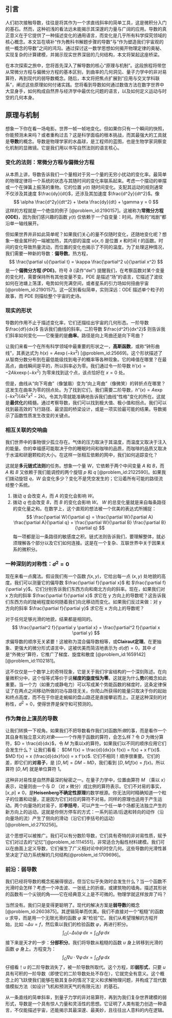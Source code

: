 ## 引言
人们初次接触导数，往往是将其作为一个求直线斜率的简单工具，这是微积分入门的基石。然而，这种初浅的看法远未能揭示其深邃的力量与广阔的应用。导数的真正意义在于它提供了一种描述变化的通用语言，而变化是几乎所有科学探究领域的核心概念。本文旨在填补“作为教科书解题步骤的导数”与“作为塑造我们宇宙观的统一概念的导数”之间的鸿沟。通过探讨这一数学思想如何揭开物理定律的奥秘、实现复杂的计算建模，并揭示现实世界深层的几何结构，本文将架起这座桥梁。

在本次探索之旅中，您将首先深入了解导数的核心“原理与机制”。这段旅程将带您从常微分方程与偏微分方程的基本区别，到曲率的几何洞见、量子力学中的非对易算符，再到现代的弱导数概念。随后，本文将把焦点扩展到“应用与交叉学科联系”，阐述这些原理如何付诸实践。您将看到导数如何通过数值方法在数字世界中大显身手，如何构成自然界与经济学中最优化问题的语言，以及如何定义运动与时空的几何本身。

## 原理与机制

想象一下你在看一场电影。世界一帧一帧地变化。但如果你只有一个瞬间的快照，你能预测未来吗？或者重构过去？这是科学面临的根本挑战，而其最强大的工具就是**导数**的概念。导数是物理学家的水晶球，是工程师的蓝图，也是生物学家洞察变化机制的显微镜。它是我们用以书写自然法则的语言核心。

### 变化的法则：常微分方程与偏微分方程

从本质上讲，导数告诉我们一个量相对于另一个量的无穷小扰动的变化率。最简单的物理定律将一个系统的状态与其随时间的变化率联系起来。考虑一个摆动的单摆或一个在弹簧上振荡的重物。它的位置 $y(t)$ 随时间变化。支配其运动的规则通常不仅涉及其速度 $\frac{dy}{dt}$，还涉及其加速度 $\frac{d^2y}{dt^2}$。像
$$ \alpha \frac{d^2y}{dt^2} + \beta \frac{dy}{dt} + \gamma y = 0 $$
这样的方程就是一个绝佳的例子 [@problem_id:2190157]。这被称为**常微分方程 (ODE)**，因为我们感兴趣的函数 $y(t)$ 仅依赖于*一个*自变量：时间。所有的“戏剧”都沿单一轴线展开。

但如果世界并非如此简单呢？如果我们关心的量不仅随时变化，还随地变化呢？想象一根金属杆的一端被加热，其内部的温度 $u(x, t)$ 是位置 $x$ 和时间 $t$ 的函数。时间的变化导致热量流动，而位置的变化也揭示了不同的温度。为了处理这种情况，我们需要一种新的导数：**偏导数**。热方程，
$$ \frac{\partial u}{\partial t} = \kappa \frac{\partial^2 u}{\partial x^2} $$
是一个**偏微分方程 (PDE)**。符号 $\partial$ (读作“del”) 提醒我们，在考察函数对某个变量的变化时，需要保持所有其他变量不变。PDE 是描述“场”的语言，它描述了波纹如何在池塘上荡漾，电势如何充满空间，或者星系的引力场如何扭曲宇宙 [@problem_id:2190157]。这一区别看似简单，实则深远：ODE 描述单个粒子的故事，而 PDE 则描绘整个宇宙的史诗。

### 现实的形状

导数的作用不止于描述变化率，它们还描绘出宇宙的几何形态。一阶导数 $\frac{df}{dx}$ 告诉我们曲线的斜率。二阶导数 $\frac{d^2f}{dx^2}$ 则告诉我们斜率如何变化——它衡量的是**曲率**。路径是向上弯曲还是向下弯曲？

让我们来看一个在所有科学领域中最重要的形状之一，**高斯函数**，或称“钟形曲线”，其表达式为 $h(x) = A \exp(-kx^2)$ [@problem_id:25669]。这个形状描述了从智商分数分布到在最低能级找到电子的概率等各种现象。它的峰值在哪里？在最高点，曲线瞬间是平的，所以斜率必为零。我们通过令一阶导数 $h'(x) = -2Akx \exp(-kx^2)$ 为零来找到这个点，该点恰好在 $x=0$ 处。

但是，曲线从“向下弯曲”（像皱眉）变为“向上弯曲”（像微笑）的转折点在哪里？这发生在曲率为零的拐点处。为了找到它们，我们需要二阶导数，$h''(x) = A \exp(-kx^2)(4k^2x^2 - 2k)$。令其为零就能准确地告诉我们曲线“性格”变化的所在。这就是**最优化**的精髓。通过考察导数，我们可以找到极大值、极小值和拐点。我们可以找到最高效的飞行路径、最坚固的桥梁设计，或是一项实验最可能的结果。导数揭示了函数性质发生改变的关键点。

### 相互关联的交响曲

我们世界中的事物很少孤立存在。气体的压力取决于其温度，而温度又取决于注入的能量。你的幸福感可能取决于你的睡眠时间和咖啡的品质，而咖啡的品质又取决于水温和研磨颗粒的大小。在这样一张相互依赖的网中，我们如何追踪变化？

这就是**多元链式法则**的任务。想象一个量 $W$，它依赖于两个中间变量 $A$ 和 $B$，而 $A$ 和 $B$ 又依赖于我们能调控的两个旋钮 $p$ 和 $q$ [@problem_id:2122590]。如果我们拨动旋钮 $q$，$W$ 会变化多少？变化不是凭空发生的；它沿着所有可能的路径流经整个系统。
1.  拨动 $q$ 会改变 $A$，而 $A$ 的变化会影响 $W$。
2.  拨动 $q$ 也会改变 $B$，而 $B$ 的变化会影响 $W$。
$W$ 的总变化量就是来自每条路径的变化量之和。在数学上，这个直观的想法被一个优美的表达式所捕捉：
$$ \frac{\partial W}{\partial q} = \frac{\partial W}{\partial A} \frac{\partial A}{\partial q} + \frac{\partial W}{\partial B} \frac{\partial B}{\partial q} $$
每一项都是沿一条路径的敏感度之积。链式法则告诉我们，要理解整体，就必须理解各个部分以及它们如何连接。这是在一个复杂、互联世界中关于因果关系的微积分。

### 一种深刻的对称性：$d^2=0$

现在来看一点魔法。假设我们有一个函数 $f(x,y)$，它给出每一点 $(x,y)$ 处地貌的高度。我们可以测量它的偏导数 $\frac{\partial f}{\partial x}$ 和 $\frac{\partial f}{\partial y}$。它们分别告诉我们东西方向和南北方向的斜率。现在，如果我们对 x 方向的斜率 $\frac{\partial f}{\partial x}$ 求它在 y 方向上的导数呢？这告诉我们东西方向的陡峭程度如何随着我们向北移动而变化。如果我们反过来做：对 y 方向的斜率 $\frac{\partial f}{\partial y}$ 求它在 x 方向上的导数呢？

对于任何足够光滑的地貌，结果都是相同的。
$$ \frac{\partial^2 f}{\partial y \partial x} = \frac{\partial^2 f}{\partial x \partial y} $$
求偏导数的顺序无关紧要！这被称为混合偏导数相等，或**Clairaut定理**。在更抽象、更强大的微分形式语言中，这被优美而简洁地表示为 $d(df) = 0$，其中 $d$ 是“外微分”算符，它推广了梯度、旋度和散度 [@problem_id:1659142] [@problem_id:1102181]。

这不仅仅是一个数学上的奇特现象，它是关于我们宇宙结构的一个深刻陈述。在向量微积分中，这个恒等式等价于说**梯度的旋度恒为零**。这就是为什么**势**的概念如此重要。当一个力（如重力或静电力）可以写成某个势能函数的梯度时，这条定律保证了在两点之间移动所做的功与路径无关。你爬山所获得的能量只取决于你的起始和终点高度，而不在于你是走蜿蜒的盘山路还是直接攀岩而上。正是这种深刻的对称性，$d^2=0$，使得世界是保守和可预测的。

### 作为舞台上演员的导数

让我们转换一下视角。如果我们不把导数看作我们对函数所*做*的事，而是看作一个其自身有独立意义的*对象*——一个作用于函数的算符，会怎么样？令 $D$ 为微分算符，$D = \frac{d}{dx}$，令 $M$ 为乘以x的算符。如果我们以不同的顺序应用它们会发生什么？
让我们看看：
$DM f(x) = \frac{d}{dx}(x f(x)) = f(x) + x f'(x)$.
$MD f(x) = x (\frac{d}{dx}f(x)) = x f'(x)$.
它们不相同！顺序很重要。它们的差，即它们的**对易子**，是 $[D, M] = DM - MD$，我们看到 $[D, M]f(x) = f(x)$。所以算符 $[D, M]$ 就是单位算符 1。

这种非对易性是自然界最深的秘密之一。在量子力学中，位置由算符 $M$ （乘以 $x$）表示，动量则由一个与 $D$ （对 $x$ 微分）成比例的算符表示。它们不对易的事实，$[x, p] \neq 0$，是**Heisenberg不确定性原理**的数学根源。你无法同时精确知道一个粒子的位置和动量，正是因为它们对应的算符不对易。同样的原理也适用于产生运动。两个向量场的对易子，即**李括号**，可以产生一个任一单个场都无法独立产生的新方向上的运动。这就是你侧方停车的方式：一系列前进/后退和转向的动作（沿向量场的流）产生了侧向的滑动（沿它们李括号的运动）[@problem_id:2710256]。

这个思想可以被推广。我们可以有分数阶导数，它们具有奇特的非对易性质，赋予它们对过去的“记忆”[@problem_id:1114551]，非常适合为黏性材料建模。我们可以在曲面上定义导数，它们催生了广义相对论中的时空几何。这些导数的光滑性甚至决定了动力系统解的几何结构[@problem_id:1709696]。

### 前沿：弱导数

我们已经将导数的概念拓展得很远，但当它似乎失效时会发生什么？当一个函数不光滑时会怎样？考虑一个冲击波、一张纸上的折痕，或建筑物的墙角。描述其形状的函数有一个尖锐的角——它在经典意义上是不可微的。物理学就这样放弃了吗？

当然没有。我们只是变得更聪明了。现代的解决方案是**弱导数**的概念[@problem_id:2603875]。其逻辑简单而优美。我们不直接对一个“粗糙”的函数 $u$ 求导，而是用一个无限光滑的函数 $\varphi$ 来“检验”它。我们从希望理解的方程开始，比如 $-\Delta u = f$，然后乘以我们的检验函数 $\varphi$，再进行积分。
$$ \int_\Omega (-\Delta u) \varphi \, dx = \int_\Omega f \varphi \, dx $$
接下来是天才的一步：**分部积分**。我们将导数从粗糙的函数 $u$ 身上转移到光滑的函数 $\varphi$ 身上。方程变为：
$$ \int_\Omega \nabla u \cdot \nabla \varphi \, dx = \int_\Omega f \varphi \, dx $$
仔细看！$u$ 的二阶导数消失了，被一阶导数所取代。这个方程，即**弱形式**，只要 $u$ 具有可积的一阶导数（即使它的二阶导数处处不存在），它就完全有意义。这个概念上的飞跃使我们能够在极其复杂的情况下定义和求解物理问题，并构成了现代数值模拟方法（如设计飞机和预测天气的有限元法）的基石。

从一条直线的简单斜率，到量子力学的非对易算符，再到为我们复杂世界建模的弱形式，导数是一个具有惊人力量和灵活性的思想。它证明了人类有能力创造一种语言，不仅能描述宇宙，还能揭示其最深邃、最美妙，且往往出人意料的内在逻辑。

